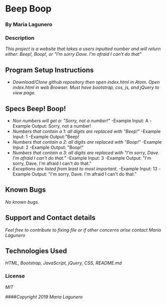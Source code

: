 # Beep Boop

### By Maria Lagunero

### Description

_This project is a website that takes a users inputted number and will return either: Beep!, Boop!, or "I'm sorry Dave. I'm afraid I can't do that"_


## Program Setup Instructions

* _Download/Clone github repository then open index.html in Atom. Open index.html in web Browser. Must have bootstrap, css, js, and jQuery to view page._

## Specs Beep! Boop!


* _Non numbers will get a: "Sorry, not a number!"_
-Example Input: A
-Example Output: Sorry, not a number!
* _Numbers that contain a 1: all digits are replaced with "Beep!"_
-Example Input: 1
-Example Output:"Beep!
* _Numbers that contain a 2: all digits are replaced with "Boop!"_
-Example Input: 2
-Example Output: "Boop!"
* _Numbers that contain a 3: all digits are replaced with "I'm sorry, Dave. I'm afraid I can't do that."_
-Example Input: 3
-Example Output: "I'm sorry, Dave. I'm afraid I can't do that."
* _Exceptions are listed from least to most important._
-Example Input: 13
-Example Output: "I'm sorry, Dave. I'm afraid I can't do that."

## Known Bugs

_No known bugs._

## Support and Contact details

_Feel free to contribute to fixing file or if other concerns arise contact Maria Lagunero_

## Technologies Used

_HTML, Bootstrap, JavaScript, jQuery, CSS, README.md_

### License

*MIT*

####_Copyright 2019 Maria Lagunero_
